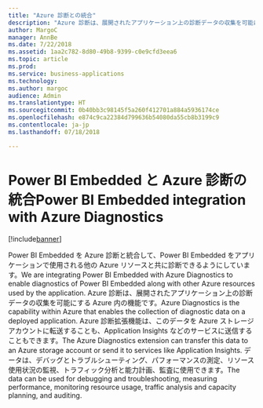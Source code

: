 ```yaml
---
title: "Azure 診断との統合"
description: "Azure 診断は、展開されたアプリケーション上の診断データの収集を可能にする Azure 内の機能です。"
author: MargoC
manager: AnnBe
ms.date: 7/22/2018
ms.assetid: 1aa2c782-8d80-49b8-9399-c0e9cfd3eea6
ms.topic: article
ms.prod: 
ms.service: business-applications
ms.technology: 
ms.author: margoc
audience: Admin
ms.translationtype: HT
ms.sourcegitcommit: 0b40bb3c98145f5a260f412701a884a5936174ce
ms.openlocfilehash: e874c9ca22384d799636b54080da55cb8b3199c9
ms.contentlocale: ja-jp
ms.lasthandoff: 07/18/2018

---
```

#  <a name="power-bi-embedded-integration-with-azure-diagnostics"></a><span data-ttu-id="7a6bf-103">Power BI Embedded と Azure 診断の統合</span><span class="sxs-lookup"><span data-stu-id="7a6bf-103">Power BI Embedded integration with Azure Diagnostics</span></span> 




[!include[banner](../../../includes/banner.md)]

<span data-ttu-id="7a6bf-104">Power BI Embedded を Azure 診断と統合して、Power BI Embedded をアプリケーションで使用される他の Azure リソースと共に診断できるようにしています。</span><span class="sxs-lookup"><span data-stu-id="7a6bf-104">We are integrating Power BI Embedded with Azure Diagnostics to enable diagnostics of Power BI Embedded along with other Azure resources used by the application.</span></span> <span data-ttu-id="7a6bf-105">Azure 診断は、展開されたアプリケーション上の診断データの収集を可能にする Azure 内の機能です。</span><span class="sxs-lookup"><span data-stu-id="7a6bf-105">Azure Diagnostics is the capability within Azure that enables the collection of diagnostic data on a deployed application.</span></span> <span data-ttu-id="7a6bf-106">Azure 診断拡張機能は、このデータを Azure ストレージ アカウントに転送することも、Application Insights などのサービスに送信することもできます。</span><span class="sxs-lookup"><span data-stu-id="7a6bf-106">The Azure Diagnostics extension can transfer this data to an Azure storage account or send it to services like Application Insights.</span></span> <span data-ttu-id="7a6bf-107">データは、デバッグとトラブルシューティング、パフォーマンスの測定、リソース使用状況の監視、トラフィック分析と能力計画、監査に使用できます。</span><span class="sxs-lookup"><span data-stu-id="7a6bf-107">The data can be used for debugging and troubleshooting, measuring performance, monitoring resource usage, traffic analysis and capacity planning, and auditing.</span></span> 

